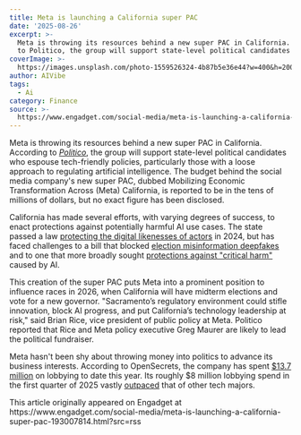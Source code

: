 ```yaml
---
title: Meta is launching a California super PAC
date: '2025-08-26'
excerpt: >-
  Meta is throwing its resources behind a new super PAC in California. According
  to Politico, the group will support state-level political candidates wh...
coverImage: >-
  https://images.unsplash.com/photo-1559526324-4b87b5e36e44?w=400&h=200&fit=crop&auto=format
author: AIVibe
tags:
  - Ai
category: Finance
source: >-
  https://www.engadget.com/social-media/meta-is-launching-a-california-super-pac-193007814.html?src=rss
---
```

<p>Meta is throwing its resources behind a new super PAC in California. According to <a data-i13n="elm:context_link;elmt:doNotAffiliate;cpos:1;pos:1" class="no-affiliate-link" href="https://www.politico.com/news/2025/08/26/exclusive-meta-to-launch-california-super-pac-focused-on-ai-00524989"><em>Politico</em></a>, the group will support state-level political candidates who espouse tech-friendly policies, particularly those with a loose approach to regulating artificial intelligence. The budget behind the social media company&#39;s new super PAC, dubbed Mobilizing Economic Transformation Across (Meta) California, is reported to be in the tens of millions of dollars, but no exact figure has been disclosed.</p>
<p>California has made several efforts, with varying degrees of success, to enact protections against potentially harmful AI use cases. The state passed a law <a data-i13n="elm:context_link;elmt:doNotAffiliate;cpos:2;pos:1" class="no-affiliate-link" href="https://www.engadget.com/ai/california-passes-landmark-regulation-to-require-permission-from-actors-for-ai-deepfakes-174234452.html"><ins>protecting the digital likenesses of actors</ins></a> in 2024, but has faced challenges to a bill that blocked <a data-i13n="elm:context_link;elmt:doNotAffiliate;cpos:3;pos:1" class="no-affiliate-link" href="https://www.engadget.com/ai/judge-blocks-new-california-law-barring-distribution-of-election-related-ai-deepfakes-133043341.html"><ins>election misinformation deepfakes</ins></a> and to one that more broadly sought <a data-i13n="elm:context_link;elmt:doNotAffiliate;cpos:4;pos:1" class="no-affiliate-link" href="https://www.engadget.com/ai/california-gov-newsom-vetoes-bill-sb-1047-that-aims-to-prevent-ai-disasters-220826827.html"><ins>protections against &quot;critical harm&quot;</ins></a> caused by AI.</p>
<span id="end-legacy-contents"></span><p>This creation of the super PAC puts Meta into a prominent position to influence races in 2026, when California will have midterm elections and vote for a new governor. &quot;Sacramento’s regulatory environment could stifle innovation, block AI progress, and put California’s technology leadership at risk,&quot; said Brian Rice, vice president of public policy at Meta. Politico reported that Rice and Meta policy executive Greg Maurer are likely to lead the political fundraiser.&nbsp;</p>
<p>Meta hasn&#39;t been shy about throwing money into politics to advance its business interests. According to OpenSecrets, the company has spent <a data-i13n="elm:context_link;elmt:doNotAffiliate;cpos:5;pos:1" class="no-affiliate-link" href="https://www.opensecrets.org/federal-lobbying/clients/summary?id=D000033563"><ins>$13.7 million</ins></a> on lobbying to date this year. Its roughly $8 million lobbying spend in the first quarter of 2025 vastly <a data-i13n="elm:context_link;elmt:doNotAffiliate;cpos:6;pos:1" class="no-affiliate-link" href="https://www.axios.com/pro/tech-policy/2025/04/22/meta-outspends-other-tech-giants-in-q1-2025-lobbying"><ins>outpaced</ins></a> that of other tech majors.</p>This article originally appeared on Engadget at https://www.engadget.com/social-media/meta-is-launching-a-california-super-pac-193007814.html?src=rss

